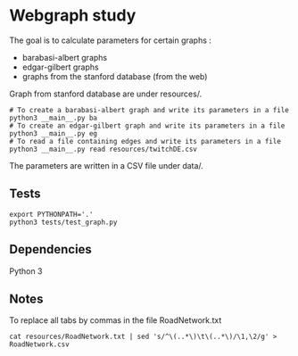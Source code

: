 # Webgraph study

The goal is to calculate parameters for certain graphs :

- barabasi-albert graphs
- edgar-gilbert graphs
- graphs from the stanford database (from the web)

Graph from stanford database are under resources/.

```
# To create a barabasi-albert graph and write its parameters in a file
python3 __main__.py ba
# To create an edgar-gilbert graph and write its parameters in a file
python3 __main__.py eg
# To read a file containing edges and write its parameters in a file
python3 __main__.py read resources/twitchDE.csv
```

The parameters are written in a CSV file under data/.

## Tests

```
export PYTHONPATH='.'
python3 tests/test_graph.py
```

## Dependencies

Python 3

## Notes

To replace all tabs by commas in the file RoadNetwork.txt
```
cat resources/RoadNetwork.txt | sed 's/^\(..*\)\t\(..*\)/\1,\2/g' > RoadNetwork.csv
```
